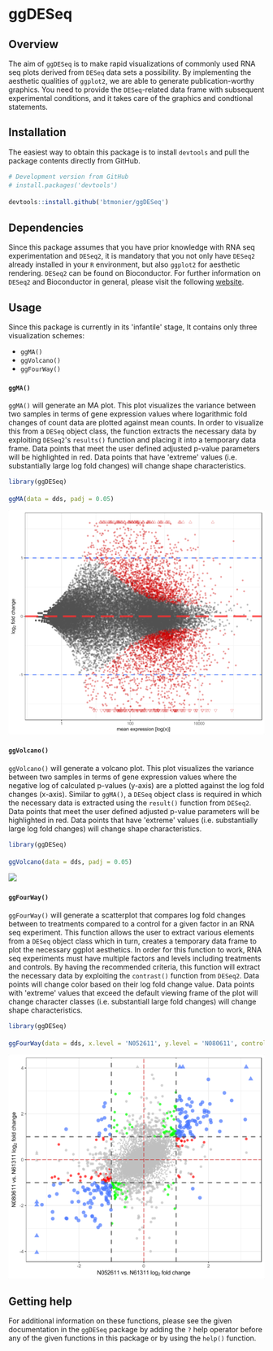 # ggDESeq

Overview
--------

The aim of `ggDESeq` is to make rapid visualizations of commonly used RNA seq plots derived from `DESeq` data sets a possibility. By implementing the aesthetic qualities of `ggplot2`, we are able to generate publication-worthy graphics. You need to provide the `DESeq`-related data frame with subsequent experimental conditions, and it takes care of the graphics and condtional statements.

Installation
------------

The easiest way to obtain this package is to install `devtools` and pull the package contents directly from GitHub.

``` r
# Development version from GitHub
# install.packages('devtools')

devtools::install.github('btmonier/ggDESeq')
```

Dependencies
------------

Since this package assumes that you have prior knowledge with RNA seq experimentation and `DESeq2`, it is mandatory that you not only have `DESeq2` already installed in your `R` environment, but also `ggplot2` for aesthetic rendering. `DESeq2` can be found on Bioconductor. For further information on `DESeq2` and Bioconductor in general, please visit the following [website](http://bioconductor.org/packages/release/bioc/html/DESeq2.html).


Usage
-----

Since this package is currently in its 'infantile' stage, It contains only three visualization schemes:
* `ggMA()`
* `ggVolcano()`
* `ggFourWay()`


#### `ggMA()`

`ggMA()` will generate an MA plot. This plot visualizes the variance between two samples in terms of gene expression values where logarithmic fold changes of count data are plotted against mean counts. In order to visualize this from a `DESeq` object class, the function extracts the necessary data by exploiting `DESeq2`'s `results()` function and placing it into a temporary data frame. Data points that meet the user defined adjusted p-value parameters will be highlighted in red. Data points that have 'extreme' values (i.e. substantially large log fold changes) will change shape characteristics.

``` r
library(ggDESeq)

ggMA(data = dds, padj = 0.05)
```
![](plot-example-ggma.png)


#### `ggVolcano()`

`ggVolcano()` will generate a volcano plot. This plot visualizes the variance between two samples in terms of gene expression values where the negative log of calculated p-values (y-axis) are a plotted against the log fold changes (x-axis). Similar to `ggMA()`, a `DESeq` object class is required in which the necessary data is extracted using the `result()` function from `DESeq2`. Data points that meet the user defined adjusted p-value parameters will be highlighted in red. Data points that have 'extreme' values (i.e. substantially large log fold changes) will change shape characteristics.

``` r
library(ggDESeq)

ggVolcano(data = dds, padj = 0.05)
```
![](plot-w-ggvolcano.png)


#### `ggFourWay()`

`ggFourWay()` will generate a scatterplot that compares log fold changes between to treatments compared to a control for a given factor in an RNA seq experiment. This function allows the user to extract various elements from a `DESeq` object class which in turn, creates a temporary data frame to plot the necessary ggplot aesthetics. In order for this function to work, RNA seq experiments must have multiple factors and levels including treatments and controls. By having the recommended criteria, this function will extract the necessary data by exploiting the `contrast()` function from `DESeq2`. Data points will change color based on their log fold change value. Data points with 'extreme' values that exceed the default viewing frame of the plot will change character classes (i.e. substantiall large fold changes) will change shape characteristics. 

``` r
library(ggDESeq)

ggFourWay(data = dds, x.level = 'N052611', y.level = 'N080611', control = 'N61311', factor = 'cell')
```
![](plot-example-ggfourway.png)


Getting help
------------

For additional information on these functions, please see the given documentation in the `ggDESeq` package by adding the `?` help operator before any of the given functions in this package or by using the `help()` function. 
